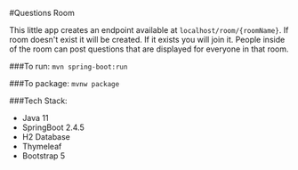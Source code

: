 #Questions Room

This little app creates an endpoint available at `localhost/room/{roomName}`. 
If room doesn't exist it will be created. 
If it exists you will join it. People inside of the room can post 
questions that are displayed for everyone in that room.

###To run:
`mvn spring-boot:run`


###To package:
`mvnw package`

###Tech Stack:
- Java 11
- SpringBoot 2.4.5
- H2 Database
- Thymeleaf
- Bootstrap 5
